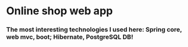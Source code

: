 # Online shop web app
### The most interesting technologies I used here: Spring core, web mvc, boot; Hibernate, PostgreSQL DB!
